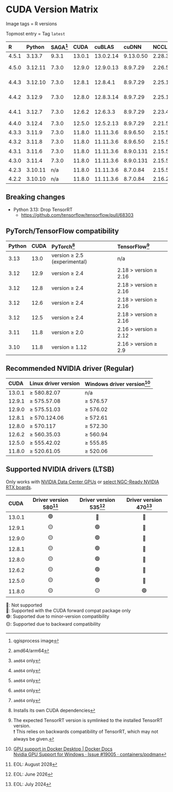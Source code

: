 # CUDA Version Matrix

Image tags = R versions

Topmost entry = Tag `latest`

| R     | Python  | SAGA[^1] | CUDA   | cuBLAS    | cuDNN     | NCCL   | TensorRT[^2]             | Linux distro |
|:------|:--------|:---------|:-------|:----------|:----------|:-------|:-------------------------|:-------------|
| 4.5.1 | 3.13.7  | 9.3.1    | 13.0.1 | 13.0.2.14 | 9.13.0.50 | 2.28.3 | n/a                      | Ubuntu 24.04 |
| 4.5.0 | 3.12.11 | 7.3.0    | 12.9.0 | 12.9.0.13 | 8.9.7.29  | 2.26.5 | 10.11.0.33/<br>10.3.0.26 | Ubuntu 22.04 |
| 4.4.3 | 3.12.10 | 7.3.0    | 12.8.1 | 12.8.4.1  | 8.9.7.29  | 2.25.1 | 10.9.0.34/<br>10.3.0.26  | Ubuntu 22.04 |
| 4.4.2 | 3.12.9  | 7.3.0    | 12.8.0 | 12.8.3.14 | 8.9.7.29  | 2.25.1 | 10.8.0.43/<br>10.3.0.26  | Ubuntu 22.04 |
| 4.4.1 | 3.12.7  | 7.3.0    | 12.6.2 | 12.6.3.3  | 8.9.7.29  | 2.23.4 | 10.6.0.26/<br>10.3.0.26  | Ubuntu 22.04 |
| 4.4.0 | 3.12.4  | 7.3.0    | 12.5.0 | 12.5.2.13 | 8.9.7.29  | 2.21.5 | 10.0.1.6                 | Ubuntu 22.04 |
| 4.3.3 | 3.11.9  | 7.3.0    | 11.8.0 | 11.11.3.6 | 8.9.6.50  | 2.15.5 | 8.5.3[^3]                | Ubuntu 22.04 |
| 4.3.2 | 3.11.8  | 7.3.0    | 11.8.0 | 11.11.3.6 | 8.9.6.50  | 2.15.5 | 8.5.3[^3]                | Ubuntu 22.04 |
| 4.3.1 | 3.11.6  | 7.3.0    | 11.8.0 | 11.11.3.6 | 8.9.0.131 | 2.15.5 | 8.5.3[^3]                | Ubuntu 22.04 |
| 4.3.0 | 3.11.4  | 7.3.0    | 11.8.0 | 11.11.3.6 | 8.9.0.131 | 2.15.5 | 8.5.3[^3]                | Ubuntu 22.04 |
| 4.2.3 | 3.10.11 | n/a      | 11.8.0 | 11.11.3.6 | 8.7.0.84  | 2.15.5 | 8.5.3[^3]                | Ubuntu 22.04 |
| 4.2.2 | 3.10.10 | n/a      | 11.8.0 | 11.11.3.6 | 8.7.0.84  | 2.16.2 | 8.5.3                    | Ubuntu 20.04 |

[^1]: qgisprocess image  
[^2]: amd64/arm64  
[^3]: `amd64` only

## Breaking changes

* Python 3.13: Drop TensorRT
  * <https://github.com/tensorflow/tensorflow/pull/68303>

## PyTorch/TensorFlow compatibility

| Python | CUDA | PyTorch[^4]                  | TensorFlow[^5]        |
|:-------|:-----|:-----------------------------|:----------------------|
| 3.13   | 13.0 | version ≥ 2.5 (experimental) | n/a                   |
| 3.12   | 12.9 | version ≥ 2.4                | 2.18 > version ≥ 2.16 |
| 3.12   | 12.8 | version ≥ 2.4                | 2.18 > version ≥ 2.16 |
| 3.12   | 12.6 | version ≥ 2.4                | 2.18 > version ≥ 2.16 |
| 3.12   | 12.5 | version ≥ 2.4                | 2.18 > version ≥ 2.16 |
| 3.11   | 11.8 | version ≥ 2.0                | 2.16 > version ≥ 2.12 |
| 3.10   | 11.8 | version ≥ 1.12               | 2.16 > version ≥ 2.9  |

[^4]: Installs its own CUDA dependencies
[^5]: The expected TensorRT version is symlinked to the installed TensorRT
version.  
❗️ This relies on backwards compatibility of TensorRT, which may not always be
given.

## Recommended NVIDIA driver (Regular)

| CUDA   | Linux driver version | Windows driver version[^6] |
|:-------|:---------------------|:---------------------------|
| 13.0.1 | ≥ 580.82.07          | n/a                        |
| 12.9.1 | ≥ 575.57.08          | ≥ 576.57                   |
| 12.9.0 | ≥ 575.51.03          | ≥ 576.02                   |
| 12.8.1 | ≥ 570.124.06         | ≥ 572.61                   |
| 12.8.0 | ≥ 570.117            | ≥ 572.30                   |
| 12.6.2 | ≥ 560.35.03          | ≥ 560.94                   |
| 12.5.0 | ≥ 555.42.02          | ≥ 555.85                   |
| 11.8.0 | ≥ 520.61.05          | ≥ 520.06                   |

[^6]: [GPU support in Docker Desktop | Docker Docs](https://docs.docker.com/desktop/gpu/)  
[Nvidia GPU Support for Windows · Issue #19005 · containers/podman](https://github.com/containers/podman/issues/19005)

## Supported NVIDIA drivers (LTSB)

Only works with
[NVIDIA Data Center GPUs](https://resources.nvidia.com/l/en-us-gpu) or
[select NGC-Ready NVIDIA RTX boards](https://docs.nvidia.com/certification-programs/ngc-ready-systems/index.html).

| CUDA   | Driver version 580[^7] | Driver version 535[^8] | Driver version 470[^9] |
|:-------|:----------------------:|:----------------------:|:----------------------:|
| 13.0.1 | 🟢                      | 🔵                      | 🔴                      |
| 12.9.1 | 🟡                      | 🟢                      | 🔵                      |
| 12.9.0 | 🟡                      | 🟢                      | 🔵                      |
| 12.8.1 | 🟡                      | 🟢                      | 🔵                      |
| 12.8.0 | 🟡                      | 🟢                      | 🔵                      |
| 12.6.2 | 🟡                      | 🟢                      | 🔵                      |
| 12.5.0 | 🟡                      | 🟢                      | 🔵                      |
| 11.8.0 | 🟡                      | 🟡                      | 🟢                      |

🔴: Not supported  
🔵: Supported with the CUDA forward compat package only  
🟢: Supported due to minor-version compatibility  
🟡: Supported due to backward compatibility

[^7]: EOL: August 2028  
[^8]: EOL: June 2026  
[^9]: EOL: July 2024
